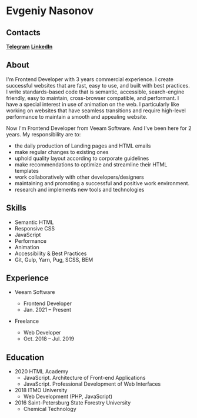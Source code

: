 # Evgeniy Nasonov

## Contacts

**[Telegram](t.me/@EugeneWebDev)**
**[LinkedIn](https://www.linkedin.com/in/evgeniy-nasonov/)**

## About

I'm Frontend Developer with 3 years commercial experience.
I create successful websites that are fast, easy to use, and built with best practices.
I write standards-based code that is semantic, accessible, search-engine friendly, easy to maintain, cross-browser compatible, and performant.
I have a special interest in use of animation on the web. I particularly like working on websites that have seamless transitions and require high-level performance to maintain a smooth and appealing website.

Now I'm Frontend Developer from Veeam Software. And I've been here for 2 years. My responsibility are to:

* the daily production of Landing pages and HTML emails
* make regular changes to existing ones
* uphold quality layout according to corporate guidelines
* make recommendations to optimize and streamline their HTML templates
* work collaboratively with other developers/designers
* maintaining and promoting a successful and positive work environment.
* research and implements new tools and technologies

## Skills

* Semantic HTML
* Responsive CSS
* JavaScript
* Performance
* Animation
* Accessibility & Best Practices
* Git, Gulp, Yarn, Pug, SCSS, BEM

## Experience

* Veeam Software
    * Frontend Developer
    * Jan. 2021 – Present

* Freelance
    * Web Developer
    * Oct. 2018 – Jul. 2019

## Education

* 2020 HTML Academy
    * JavaScript. Architecture of Front-end Applications
    * JavaScript. Professional Development of Web Interfaces
* 2018 ITMO University
    * Web Development (PHP, JavaScript)
* 2016 Saint-Petersburg State Forestry University
    * Chemical Technology
